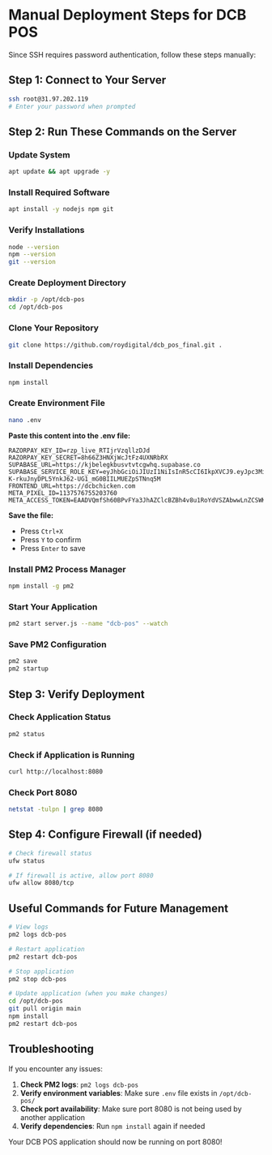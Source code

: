 # Manual Deployment Steps for DCB POS

Since SSH requires password authentication, follow these steps manually:

## Step 1: Connect to Your Server
```bash
ssh root@31.97.202.119
# Enter your password when prompted
```

## Step 2: Run These Commands on the Server

### Update System
```bash
apt update && apt upgrade -y
```

### Install Required Software
```bash
apt install -y nodejs npm git
```

### Verify Installations
```bash
node --version
npm --version
git --version
```

### Create Deployment Directory
```bash
mkdir -p /opt/dcb-pos
cd /opt/dcb-pos
```

### Clone Your Repository
```bash
git clone https://github.com/roydigital/dcb_pos_final.git .
```

### Install Dependencies
```bash
npm install
```

### Create Environment File
```bash
nano .env
```

**Paste this content into the .env file:**
```env
RAZORPAY_KEY_ID=rzp_live_RTIjrVzqllzDJd
RAZORPAY_KEY_SECRET=8h66Z3HNXjWcJtFz4UXNRbRX
SUPABASE_URL=https://kjbelegkbusvtvtcgwhq.supabase.co
SUPABASE_SERVICE_ROLE_KEY=eyJhbGciOiJIUzI1NiIsInR5cCI6IkpXVCJ9.eyJpc3MiOiJzdXBhYmFzZSIsInJlZiI6ImtqYmVsZWdrYnVzdnR2dGNnd2hxIiwicm9sZSI6ImFub24iLCJpYXQiOjE3NTg1MjI5ODIsImV4cCI6MjA3NDA5ODk4Mn0.-K-rkuJnyDPL5YnkJ62-UG1_mG0BIILMUEZpSTNnq5M
FRONTEND_URL=https://dcbchicken.com
META_PIXEL_ID=1137576755203760
META_ACCESS_TOKEN=EAADVQmfSh60BPvFYa3JhAZClcBZBh4v8u1RoYdVSZAbwwLnZCSWKoEmIRLlJXPpwJS0eODiAz7ti4FRnxtwy3ZBt4eJQDSTHZANxd6VZAXAXV0EIsf6u1OuU8K6ExLfWLgZAcZBuu6ArXvGrNqLJdioemtRBXxfnGjy8Xsm0o83clMD4zH9ZCAdpOieyEximExu0v4HAZDZD
```

**Save the file:**
- Press `Ctrl+X`
- Press `Y` to confirm
- Press `Enter` to save

### Install PM2 Process Manager
```bash
npm install -g pm2
```

### Start Your Application
```bash
pm2 start server.js --name "dcb-pos" --watch
```

### Save PM2 Configuration
```bash
pm2 save
pm2 startup
```

## Step 3: Verify Deployment

### Check Application Status
```bash
pm2 status
```

### Check if Application is Running
```bash
curl http://localhost:8080
```

### Check Port 8080
```bash
netstat -tulpn | grep 8080
```

## Step 4: Configure Firewall (if needed)

```bash
# Check firewall status
ufw status

# If firewall is active, allow port 8080
ufw allow 8080/tcp
```

## Useful Commands for Future Management

```bash
# View logs
pm2 logs dcb-pos

# Restart application
pm2 restart dcb-pos

# Stop application
pm2 stop dcb-pos

# Update application (when you make changes)
cd /opt/dcb-pos
git pull origin main
npm install
pm2 restart dcb-pos
```

## Troubleshooting

If you encounter any issues:

1. **Check PM2 logs**: `pm2 logs dcb-pos`
2. **Verify environment variables**: Make sure `.env` file exists in `/opt/dcb-pos/`
3. **Check port availability**: Make sure port 8080 is not being used by another application
4. **Verify dependencies**: Run `npm install` again if needed

Your DCB POS application should now be running on port 8080!
